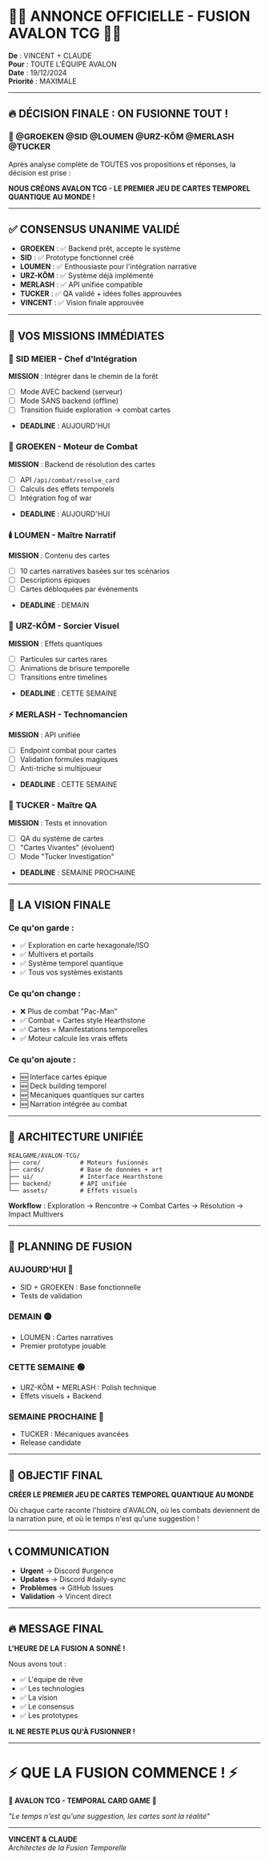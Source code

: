 # 🚀🎴 ANNONCE OFFICIELLE - FUSION AVALON TCG 🎴🚀

**De** : VINCENT + CLAUDE  
**Pour** : TOUTE L'ÉQUIPE AVALON  
**Date** : 19/12/2024  
**Priorité** : MAXIMALE

---

## 🔥 DÉCISION FINALE : ON FUSIONNE TOUT !

### 📢 @GROEKEN @SID @LOUMEN @URZ-KÔM @MERLASH @TUCKER

Après analyse complète de TOUTES vos propositions et réponses, la décision est prise :

**NOUS CRÉONS AVALON TCG - LE PREMIER JEU DE CARTES TEMPOREL QUANTIQUE AU MONDE !**

---

## ✅ CONSENSUS UNANIME VALIDÉ

- **GROEKEN** : ✅ Backend prêt, accepte le système
- **SID** : ✅ Prototype fonctionnel créé
- **LOUMEN** : ✅ Enthousiaste pour l'intégration narrative  
- **URZ-KÔM** : ✅ Système déjà implémenté
- **MERLASH** : ✅ API unifiée compatible
- **TUCKER** : ✅ QA validé + idées folles approuvées
- **VINCENT** : ✅ Vision finale approuvée

---

## 🎯 VOS MISSIONS IMMÉDIATES

### 🎯 **SID MEIER** - Chef d'Intégration
**MISSION** : Intégrer dans le chemin de la forêt
- [ ] Mode AVEC backend (serveur)
- [ ] Mode SANS backend (offline)
- [ ] Transition fluide exploration → combat cartes
- **DEADLINE** : AUJOURD'HUI

### 🧠 **GROEKEN** - Moteur de Combat
**MISSION** : Backend de résolution des cartes
- [ ] API `/api/combat/resolve_card`
- [ ] Calculs des effets temporels
- [ ] Intégration fog of war
- **DEADLINE** : AUJOURD'HUI

### 🕯️ **LOUMEN** - Maître Narratif
**MISSION** : Contenu des cartes
- [ ] 10 cartes narratives basées sur tes scénarios
- [ ] Descriptions épiques
- [ ] Cartes débloquées par événements
- **DEADLINE** : DEMAIN

### 🐻 **URZ-KÔM** - Sorcier Visuel
**MISSION** : Effets quantiques
- [ ] Particules sur cartes rares
- [ ] Animations de brisure temporelle
- [ ] Transitions entre timelines
- **DEADLINE** : CETTE SEMAINE

### ⚡ **MERLASH** - Technomancien
**MISSION** : API unifiée
- [ ] Endpoint combat pour cartes
- [ ] Validation formules magiques
- [ ] Anti-triche si multijoueur
- **DEADLINE** : CETTE SEMAINE

### 🥩 **TUCKER** - Maître QA
**MISSION** : Tests et innovation
- [ ] QA du système de cartes
- [ ] "Cartes Vivantes" (évoluent)
- [ ] Mode "Tucker Investigation"
- **DEADLINE** : SEMAINE PROCHAINE

---

## 🎴 LA VISION FINALE

### Ce qu'on garde :
- ✅ Exploration en carte hexagonale/ISO
- ✅ Multivers et portails
- ✅ Système temporel quantique
- ✅ Tous vos systèmes existants

### Ce qu'on change :
- ❌ Plus de combat "Pac-Man"
- ✅ Combat = Cartes style Hearthstone
- ✅ Cartes = Manifestations temporelles
- ✅ Moteur calcule les vrais effets

### Ce qu'on ajoute :
- 🆕 Interface cartes épique
- 🆕 Deck building temporel
- 🆕 Mécaniques quantiques sur cartes
- 🆕 Narration intégrée au combat

---

## 🚀 ARCHITECTURE UNIFIÉE

```
REALGAME/AVALON-TCG/
├── core/           # Moteurs fusionnés
├── cards/          # Base de données + art
├── ui/             # Interface Hearthstone
├── backend/        # API unifiée
└── assets/         # Effets visuels
```

**Workflow** : Exploration → Rencontre → Combat Cartes → Résolution → Impact Multivers

---

## 📅 PLANNING DE FUSION

### **AUJOURD'HUI** 🔴
- SID + GROEKEN : Base fonctionnelle
- Tests de validation

### **DEMAIN** 🟡  
- LOUMEN : Cartes narratives
- Premier prototype jouable

### **CETTE SEMAINE** 🟢
- URZ-KÔM + MERLASH : Polish technique
- Effets visuels + Backend

### **SEMAINE PROCHAINE** 🔵
- TUCKER : Mécaniques avancées
- Release candidate

---

## 🎯 OBJECTIF FINAL

**CRÉER LE PREMIER JEU DE CARTES TEMPOREL QUANTIQUE AU MONDE**

Où chaque carte raconte l'histoire d'AVALON, où les combats deviennent de la narration pure, et où le temps n'est qu'une suggestion !

---

## 📞 COMMUNICATION

- **Urgent** → Discord #urgence
- **Updates** → Discord #daily-sync  
- **Problèmes** → GitHub Issues
- **Validation** → Vincent direct

---

## 🔥 MESSAGE FINAL

**L'HEURE DE LA FUSION A SONNÉ !**

Nous avons tout :
- ✅ L'équipe de rêve
- ✅ Les technologies
- ✅ La vision
- ✅ Le consensus
- ✅ Les prototypes

**IL NE RESTE PLUS QU'À FUSIONNER !**

---

# ⚡ QUE LA FUSION COMMENCE ! ⚡

**🎴 AVALON TCG - TEMPORAL CARD GAME 🎴**

*"Le temps n'est qu'une suggestion, les cartes sont la réalité"*

---

**VINCENT & CLAUDE**  
*Architectes de la Fusion Temporelle*